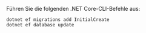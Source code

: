 
Führen Sie die folgenden .NET Core-CLI-Befehle aus:

```console
dotnet ef migrations add InitialCreate
dotnet ef database update
```